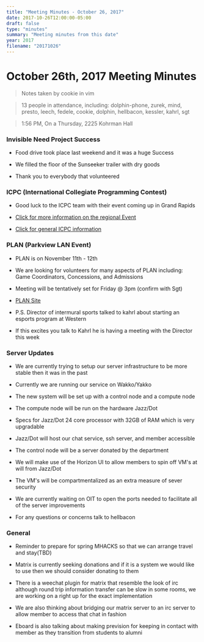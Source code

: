 ```yaml
---
title: "Meeting Minutes - October 26, 2017"
date: 2017-10-26T12:00:00-05:00
draft: false
type: "minutes"
summary: "Meeting minutes from this date"
year: 2017
filename: "20171026"
---
```


# October 26th, 2017 Meeting Minutes
> Notes taken by cookie in vim

> 13 people in attendance, including: dolphin-phone, zurek, mind, presto, leech, fedele, cookie, dolphin, hellbacon, kessler, kahrl, sgt

> 1:56 PM, On a Thursday, 2225 Kohrman Hall

### Invisible Need Project Success

- Food drive took place last weekend and it was a huge Success

- We filled the floor of the Sunseeker trailer with dry goods

- Thank you to everybody that volunteered

### ICPC (International Collegiate Programming Contest)

- Good luck to the ICPC team with their event coming up in Grand Rapids

- [Click for more information on the regional Event](http://acm-ecna.ysu.edu/)

- [Click for general ICPC information](https://icpc.baylor.edu/)

### PLAN (Parkview LAN Event)

- PLAN is on  November 11th - 12th

- We are looking for volunteers for many aspects of PLAN including: Game Coordinators, Concessions, and Admissions

- Meeting will be tentatively set for Friday @ 3pm (confirm with Sgt)

- [PLAN Site](https://whatistheplan.com)

- P.S. Director of intermural sports talked to kahrl about starting an esports program at Western 

- If this excites you talk to Kahrl he is having a meeting with the Director this week

###  Server Updates
 
- We are currently trying to setup our server infrastructure to be more stable then it was in the past

- Currently we are running our service on Wakko/Yakko

- The new system will be set up with a control node and a compute node

- The compute node will be run on the hardware Jazz/Dot

- Specs for Jazz/Dot 24 core processor with 32GB of RAM which is very upgradable 

- Jazz/Dot will host our chat service, ssh server, and member accessible

- The control node will be a server donated by the department

- We will make use of the Horizon UI to allow members to spin off VM's at will from Jazz/Dot

- The VM's will be compartmentalized as an extra measure of sever security  
- We are currently waiting on OIT to open the ports needed to facilitate all of the server improvements

- For any questions or concerns talk to hellbacon

### General 

- Reminder to prepare for spring MHACKS so that we can arrange travel and stay(TBD)

- Matrix is currently seeking donations and if it is a system we would like to use then we should consider donating to them

- There is a weechat plugin for matrix that resemble the look of irc although round trip information transfer can be slow in some rooms, we are working on a right up for the exact implementation

- We are also thinking about bridging our matrix server to an irc server to allow member to access that chat in fashion 

- Eboard is also talking about making prevision for keeping in contact with member as they transition from students to alumni
